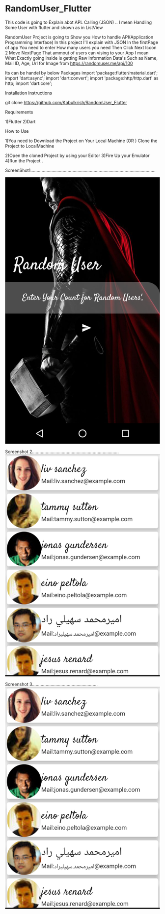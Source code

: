 # RandomUser_Flutter
 This code is going to Explain abot APL Calling (JSON)  .. I mean Handling Some User with flutter and shown as in ListView

RandomUser Project is going to Show you How to handle API(Application Programming Interface) In this project I'll explain with JSON 
In the firstPage of app You need to enter How many users you need 
Then Click Next Iccon 2 Move NextPage
That ammout of users can vising to your App
I mean What Exactly going inside is getting Raw Information Data's Such as Name, Mail ID, Age, Url for Image from https://randomuser.me/api/100

Its can be handel by below Packages
import 'package:flutter/material.dart';
import 'dart:async';
import 'dart:convert';
import 'package:http/http.dart' as http;
import 'dart:core';


Installation Instructions

git clone https://github.com/Kabulkrish/RandomUser_Flutter

Requirements

1)Flutter 2)Dart

How to Use

1)You need to Download the Project on Your Local Machine (OR ) Clone the Project to LocalMachine

2)Open the cloned Project by using your Editor
3)Fire Up your Emulator
4)Run the Project .


ScreenShot1.....................................................................................................

![alt text](https://github.com/Kabulkrish/RandomUser_Flutter/blob/master/ScreenShot/a.png)


Screenshot 2......................................................................
![alt text](https://github.com/Kabulkrish/RandomUser_Flutter/blob/master/ScreenShot/1.png)




Screenshot 3.....................................................
![alt text](https://github.com/Kabulkrish/RandomUser_Flutter/blob/master/ScreenShot/b.png)
